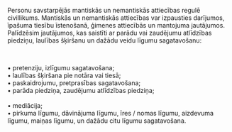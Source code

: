 Personu savstarpējās mantiskās un nemantiskās attiecības regulē civillikums. Mantiskās un nemantiskās attiecības var izpausties darījumos, īpašuma tiesību īstenošanā, ģimenes attiecībās un mantojuma jautājumos. Palīdzēsim jautājumos, kas saistīti ar parādu vai zaudējumu atlīdzības piedziņu, laulības šķiršanu un dažādu veidu līgumu sagatavošanu: 

<br/>

• pretenziju, izlīgumu sagatavošana;
<br/>
• laulības šķiršana pie notāra vai tiesā; 
<br/>
• paskaidrojumu, pretprasības sagatavošana; 
<br/>
• parāda piedziņa, zaudējumu atlīdzības piedziņa;  
<br/>
• mediācija;
<br/>
• pirkuma līgumu, dāvinājuma līgumu, īres / nomas līgumu, aizdevuma līgumu, maiņas līgumu, un dažādu citu līgumu sagatavošana.

